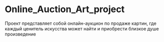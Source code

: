 # Online_Auction_Art_project

Проект представляет собой онлайн-аукцион по продаже картин, где каждый ценитель искусства может найти и приобрести близкое душе произведение
